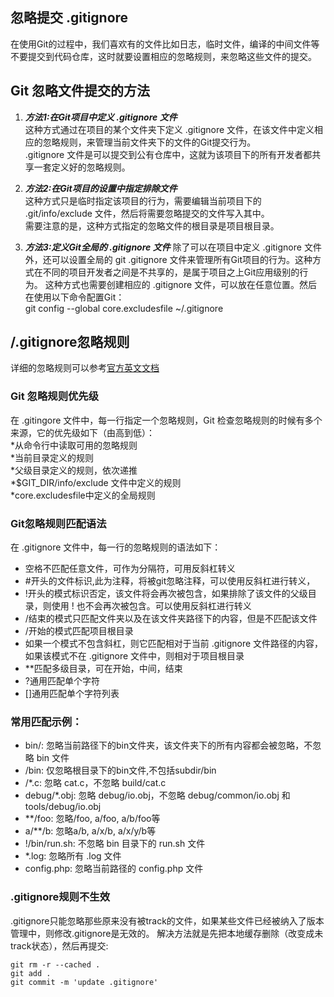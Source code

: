 ## 忽略提交 .gitignore
在使用Git的过程中，我们喜欢有的文件比如日志，临时文件，编译的中间文件等不要提交到代码仓库，这时就要设置相应的忽略规则，来忽略这些文件的提交。  

## Git 忽略文件提交的方法  
1. ***方法1:在Git项目中定义 .gitignore 文件***  
这种方式通过在项目的某个文件夹下定义 .gitignore 文件，在该文件中定义相应的忽略规则，来管理当前文件夹下的文件的Git提交行为。  
.gitignore 文件是可以提交到公有仓库中，这就为该项目下的所有开发者都共享一套定义好的忽略规则。  

1. ***方法2:在Git项目的设置中指定排除文件***  
这种方式只是临时指定该项目的行为，需要编辑当前项目下的 .git/info/exclude 文件，然后将需要忽略提交的文件写入其中。  
需要注意的是，这种方式指定的忽略文件的根目录是项目根目录。

3. ***方法3:定义Git全局的 .gitignore 文件***
除了可以在项目中定义 .gitignore 文件外，还可以设置全局的 git .gitignore 文件来管理所有Git项目的行为。这种方式在不同的项目开发者之间是不共享的，是属于项目之上Git应用级别的行为。
这种方式也需要创建相应的 .gitignore 文件，可以放在任意位置。然后在使用以下命令配置Git：  
git config --global core.excludesfile ~/.gitignore  


## /.gitignore忽略规则 
详细的忽略规则可以参考[官方英文文档](https://git-scm.com/docs/gitignore)  
### Git 忽略规则优先级
在 .gitingore 文件中，每一行指定一个忽略规则，Git 检查忽略规则的时候有多个来源，它的优先级如下（由高到低）：  
*从命令行中读取可用的忽略规则  
*当前目录定义的规则  
*父级目录定义的规则，依次递推  
*$GIT_DIR/info/exclude 文件中定义的规则  
*core.excludesfile中定义的全局规则  

### Git忽略规则匹配语法
在 .gitignore 文件中，每一行的忽略规则的语法如下：
- 空格不匹配任意文件，可作为分隔符，可用反斜杠转义
- #开头的文件标识,此为注释，将被git忽略注释，可以使用反斜杠进行转义，
- !开头的模式标识否定，该文件将会再次被包含，如果排除了该文件的父级目录，则使用 ! 也不会再次被包含。可以使用反斜杠进行转义
- /结束的模式只匹配文件夹以及在该文件夹路径下的内容，但是不匹配该文件
- /开始的模式匹配项目根目录
- 如果一个模式不包含斜杠，则它匹配相对于当前 .gitignore 文件路径的内容，如果该模式不在 .gitignore 文件中，则相对于项目根目录
- **匹配多级目录，可在开始，中间，结束
- ?通用匹配单个字符
- []通用匹配单个字符列表
  
### 常用匹配示例：
- bin/: 忽略当前路径下的bin文件夹，该文件夹下的所有内容都会被忽略，不忽略 bin 文件  
- /bin: 仅忽略根目录下的bin文件,不包括subdir/bin    
- /*.c: 忽略 cat.c，不忽略 build/cat.c  
- debug/*.obj: 忽略 debug/io.obj，不忽略 debug/common/io.obj 和 tools/debug/io.obj  
- **/foo: 忽略/foo, a/foo, a/b/foo等  
- a/**/b: 忽略a/b, a/x/b, a/x/y/b等  
- !/bin/run.sh: 不忽略 bin 目录下的 run.sh 文件  
- *.log: 忽略所有 .log 文件
- config.php: 忽略当前路径的 config.php 文件

### .gitignore规则不生效
.gitignore只能忽略那些原来没有被track的文件，如果某些文件已经被纳入了版本管理中，则修改.gitignore是无效的。
解决方法就是先把本地缓存删除（改变成未track状态），然后再提交:
```
git rm -r --cached .
git add .
git commit -m 'update .gitignore'
```
